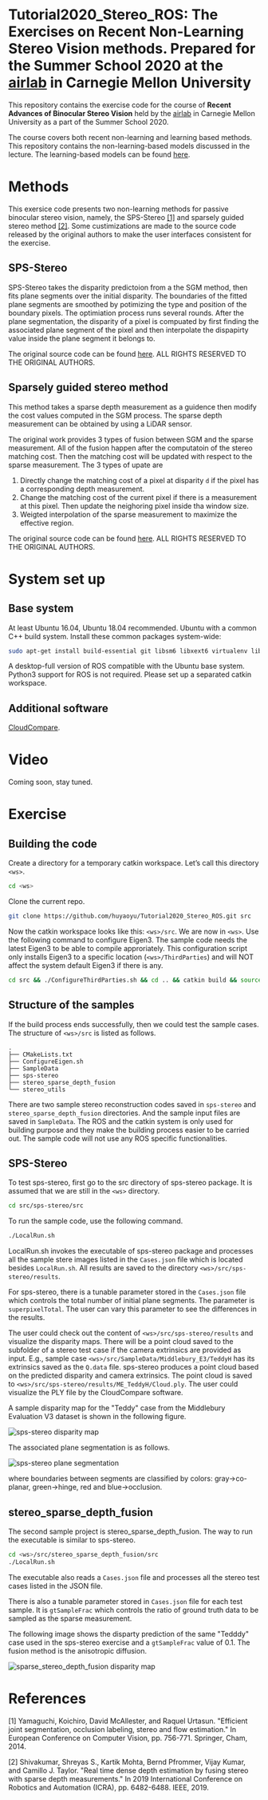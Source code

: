 # Tutorial2020_Stereo_ROS: The Exercises on Recent Non-Learning Stereo Vision methods. Prepared for the Summer School 2020 at the [airlab][airlabss] in Carnegie Mellon University

[airlabss]: https://theairlab.org/summer2020

This repository contains the exercise code for the course of __Recent Advances of Binocular Stereo Vision__ held by the [airlab][airlabss] in Carnegie Mellon University as a part of the Summer School 2020. 

The course covers both recent non-learning and learning based methods. This repository contains the non-learning-based models discussed in the lecture. The learning-based models can be found [here](https://github.com/huyaoyu/Tutorial2020_Stereo).

# Methods

This exersice code presents two non-learning methods for passive binocular stereo vision, namely, the SPS-Stereo [[1]](#SPSStereo) and sparsely guided stereo method [[2]](#SparseGuided). Some custimizations are made to the source code released by the original authors to make the user interfaces consistent for the exercise.

## SPS-Stereo

SPS-Stereo takes the disparity predictoion from a the SGM method, then fits plane segments over the initial disparity. The boundaries of the fitted plane segments are smoothed by potimizing the type and position of the boundary pixels. The optimiation process runs several rounds. After the plane segmentation, the disparity of a pixel is compuated by first finding the associated plane segment of the pixel and then interpolate the dispapirty value inside the plane segment it belongs to.

The original source code can be found [here](https://github.com/siposcsaba89/sps-stereo). ALL RIGHTS RESERVED TO THE ORIGINAL AUTHORS.

## Sparsely guided stereo method

This method takes a sparse depth measurement as a guidence then modify the cost values computed in the SGM process. The sparse depth measurement can be obtained by using a LiDAR sensor. 

The original work provides 3 types of fusion between SGM and the sparse measurement. All of the fusion happen after the computatoin of the stereo matching cost. Then the matching cost will be updated with respect to the sparse measurement. The 3 types of upate are

1. Directly change the matching cost of a pixel at disparity `d` if the pixel has a corresponding depth measurement.
2. Change the matching cost of the current pixel if there is a measurement at this pixel. Then update the neighoring pixel inside tha window size.
3. Weigted interpolation of the sparse measurement to maximize the effective region.

The original source code can be found [here]([https://](https://github.com/ShreyasSkandanS/stereo_sparse_depth_fusion)). ALL RIGHTS RESERVED TO THE ORIGINAL AUTHORS.

# System set up

## Base system

At least Ubuntu 16.04, Ubuntu 18.04 recommended. Ubuntu with a common C++ build system. Install these common packages system-wide:

```bash
sudo apt-get install build-essential git libsm6 libxext6 virtualenv libboost-all-dev zlib1g-dev lsb-release cmake libpng++
```

A desktop-full version of ROS compatible with the Ubuntu base system. Python3 support for ROS is not required. Please set up a separated catkin workspace.

## Additional software

[CloudCompare](https://snapcraft.io/cloudcompare).

# Video

Coming soon, stay tuned.

# Exercise

## Building the code

Create a directory for a temporary catkin workspace. Let’s call this directory `<ws>`. 

```bash
cd <ws>
```

Clone the current repo.

```bash
git clone https://github.com/huyaoyu/Tutorial2020_Stereo_ROS.git src
```

Now the catkin workspace looks like this: `<ws>/src`. We are now in `<ws>`. Use the following command to configure Eigen3. The sample code needs the latest Eigen3 to be able to compile approriately. This configuration script only installs Eigen3 to a specific location (`<ws>/ThirdParties`) and will NOT affect the system default Eigen3 if there is any.

```bash
cd src && ./ConfigureThirdParties.sh && cd .. && catkin build && source devel/setup.bash
```

## Structure of the samples

If the build process ends successfully, then we could test the sample cases. The structure of `<ws>/src` is listed as follows. 

```
.
├── CMakeLists.txt
├── ConfigureEigen.sh
├── SampleData
├── sps-stereo
├── stereo_sparse_depth_fusion
└── stereo_utils
```

There are two sample stereo reconstruction codes saved in `sps-stereo` and `stereo_sparse_depth_fusion` directories. And the sample input files are saved in `SampleData`. The ROS and the catkin system is only used for building purpose and they make the building process easier to be carried out. The sample code will not use any ROS specific functionalities.

## SPS-Stereo

To test sps-stereo, first go to the src directory of sps-stereo package. It is assumed that we are still in the `<ws>` directory.

```bash
cd src/sps-stereo/src
```

To run the sample code, use the following command.

```bash
./LocalRun.sh
```

LocalRun.sh invokes the executable of sps-stereo package and processes all the sample stere images listed in the `Cases.json` file which is located besides `LocalRun.sh`. All results are saved to the directory `<ws>/src/sps-stereo/results`.

For sps-stereo, there is a tunable parameter stored in the `Cases.json` file which controls the total number of initial plane segments. The parameter is `superpixelTotal`. The user can vary this parameter to see the differences in the results.

The user could check out the content of `<ws>/src/sps-stereo/results` and visualize the disparity maps. There will be a point cloud saved to the subfolder of a stereo test case if the camera extrinsics are provided as input. E.g., sample case `<ws>/src/SampleData/Middlebury_E3/TeddyH` has its extrinsics saved as the `Q.data` file. sps-stereo produces a point cloud based on the predicted disparity and camera extrinsics. The point cloud is saved to `<ws>/src/sps-stereo/results/ME_TeddyH/Cloud.ply`. The user could visualize the PLY file by the CloudCompare software.

A sample disparity map for the "Teddy" case from the Middlebury Evaluation V3 dataset is shown in the following figure.

![sps-stereo disparity map](ReadMeResources/sps-stereo/PredDisp.png)

The associated plane segmentation is as follows.

![sps-stereo plane segmentation](ReadMeResource/../ReadMeResources/sps-stereo/res_boundary.png)

where boundaries between segments are classified by colors: gray->co-planar, green->hinge, red and blue->occlusion.

## stereo_sparse_depth_fusion

The second sample project is stereo_sparse_depth_fusion. The way to run the executable is similar to sps-stereo.

```bash
cd <ws>/src/stereo_sparse_depth_fusion/src
./LocalRun.sh
```

The executable also reads a `Cases.json` file and processes all the stereo test cases listed in the JSON file. 

There is also a tunable parameter stored in `Cases.json` file for each test sample. It is `gtSampleFrac` which controls the ratio of ground truth data to be sampled as the sparse measurement.

The following image shows the disparty prediction of the same "Tedddy" case used in the sps-stereo exercise and a `gtSampleFrac` value of 0.1. The fusion method is the anisotropic diffusion.

![sparse_stereo_depth_fusion disparity map ](ReadMeResources/sparse_stereo_depth_fusion/fuse_diffusionbased.png)

<!-- And the follows is the sampled positions.

![sparse_stereo_depth_fusion sample mask](ReadMeResources/sparse_stereo_depth_fusion/sparse_mask.png) -->

# References

<a id="SPSStereo">[1]</a> Yamaguchi, Koichiro, David McAllester, and Raquel Urtasun. "Efficient joint segmentation, occlusion labeling, stereo and flow estimation." In European Conference on Computer Vision, pp. 756-771. Springer, Cham, 2014.

<a id="SparseGuided">[2]</a> Shivakumar, Shreyas S., Kartik Mohta, Bernd Pfrommer, Vijay Kumar, and Camillo J. Taylor. "Real time dense depth estimation by fusing stereo with sparse depth measurements." In 2019 International Conference on Robotics and Automation (ICRA), pp. 6482-6488. IEEE, 2019.